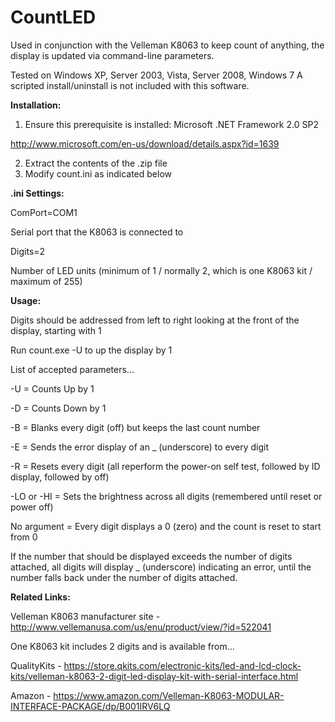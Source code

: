 # CountLED
Used in conjunction with the Velleman K8063 to keep count of anything, the display is updated via command-line parameters.

Tested on Windows XP, Server 2003, Vista, Server 2008, Windows 7
A scripted install/uninstall is not included with this software.

<b>Installation:</b>

1) Ensure this prerequisite is installed: Microsoft .NET Framework 2.0 SP2

http://www.microsoft.com/en-us/download/details.aspx?id=1639

2) Extract the contents of the .zip file
3) Modify count.ini as indicated below

<b>.ini Settings:</b>

ComPort=COM1

Serial port that the K8063 is connected to

Digits=2

Number of LED units (minimum of 1 / normally 2, which is one K8063 kit / maximum of 255)

<b>Usage:</b>

Digits should be addressed from left to right looking at the front of the display, starting with 1

Run count.exe -U to up the display by 1

List of accepted parameters...

-U = Counts Up by 1

-D = Counts Down by 1

-B = Blanks every digit (off) but keeps the last count number

-E = Sends the error display of an _ (underscore) to every digit

-R = Resets every digit (all reperform the power-on self test, followed by ID display, followed by off)

-LO or -HI = Sets the brightness across all digits (remembered until reset or power off)

No argument = Every digit displays a 0 (zero) and the count is reset to start from 0

If the number that should be displayed exceeds the number of digits attached, all digits will display _ (underscore) indicating an error, until the number falls back under the number of digits attached.

<b>Related Links:</b>

Velleman K8063 manufacturer site - http://www.vellemanusa.com/us/enu/product/view/?id=522041

One K8063 kit includes 2 digits and is available from...

QualityKits - https://store.qkits.com/electronic-kits/led-and-lcd-clock-kits/velleman-k8063-2-digit-led-display-kit-with-serial-interface.html

Amazon - https://www.amazon.com/Velleman-K8063-MODULAR-INTERFACE-PACKAGE/dp/B001IRV6LQ
